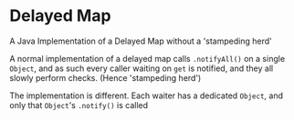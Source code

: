 # Delayed Map
A Java Implementation of a Delayed Map without a 'stampeding herd'

A normal implementation of a delayed map calls `.notifyAll()` on a single `Object`, and as such every caller waiting on `get` is notified, and they all slowly perform checks. (Hence 'stampeding herd')

The implementation is different. Each waiter has a dedicated `Object`, and only that `Object`'s `.notify()` is called
